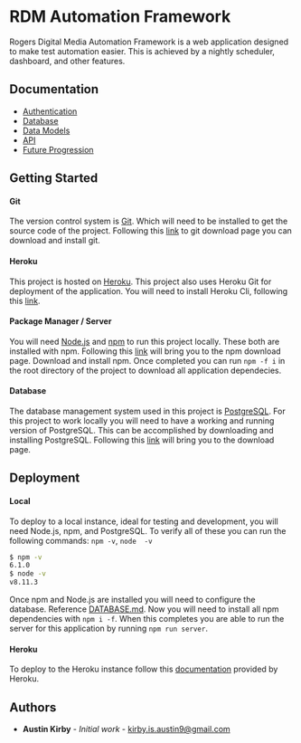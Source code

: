 # RDM Automation Framework

Rogers Digital Media Automation Framework is a web application designed to make test automation easier. This is achieved by a nightly scheduler, dashboard, and other features.

## Documentation

- [Authentication](./AUTH.md)
- [Database](./DATABASE.md)
- [Data Models](./MODELS.md)
- [API](./API.md)
- [Future Progression](./IDEAS.md)

## Getting Started

#### Git

The version control system is [Git](https://git-scm.com/). Which will need to be installed to get the source code of the project. Following this [link](https://git-scm.com/downloads) to git download page you can download and install git.

#### Heroku

This project is hosted on [Heroku](https://www.heroku.com/). This project also uses Heroku Git for deployment of the application. You will need to install Heroku Cli, following this [link](https://devcenter.heroku.com/articles/heroku-cli).

#### Package Manager / Server

You will need [Node.js](https://nodejs.org/en/) and [npm](https://www.npmjs.com/) to run this project locally. These both are installed with npm. Following this [link](https://www.npmjs.com/get-npm) will bring you to the npm download page. Download and install npm. Once completed you can run `npm -f i` in the root directory of the project to download all application dependecies.

#### Database

The database management system used in this project is [PostgreSQL](https://www.postgresql.org/). For this project to work locally you will need to have a working and running version of PostgreSQL. This can be accomplished by downloading and installing PostgreSQL. Following this [link](https://www.postgresql.org/download/) will bring you to the download page.

## Deployment

#### Local

To deploy to a local instance, ideal for testing and development, you will need Node.js, npm, and PostgreSQL. To verify all of these you can run the following commands: `npm -v`, `node  -v`

```bash
$ npm -v
6.1.0
$ node -v
v8.11.3
```

Once npm and Node.js are installed you will need to configure the database. Reference [DATABASE.md](./DATABASE.md). Now you will need to install all npm dependencies with `npm i -f`. When this completes you are able to run the server for this application by running `npm run server`.

#### Heroku

To deploy to the Heroku instance follow this [documentation](https://devcenter.heroku.com/articles/heroku-cli) provided by Heroku.


## Authors

* **Austin Kirby** - *Initial work* - [kirby.is.austin9@gmail.com](mailto:kirby.is.austin9@gmail.com)

